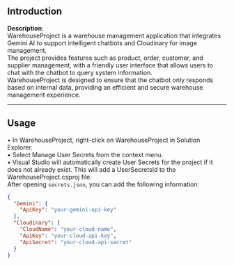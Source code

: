 ## Introduction

**Description**:  
WarehouseProject is a warehouse management application that integrates Gemini AI to support intelligent chatbots and Cloudinary for image management.  
The project provides features such as product, order, customer, and supplier management, with a friendly user interface that allows users to chat with the chatbot to query system information.  
WarehouseProject is designed to ensure that the chatbot only responds based on internal data, providing an efficient and secure warehouse management experience.

---

## Usage

• In WarehouseProject, right-click on WarehouseProject in Solution Explorer.  
• Select Manage User Secrets from the context menu.  
• Visual Studio will automatically create User Secrets for the project if it does not already exist. This will add a UserSecretsId to the WarehouseProject.csproj file.  
After opening `secrets.json`, you can add the following information:

```json
{
  "Gemini": {
    "ApiKey": "your-gemini-api-key"
  },
  "Cloudinary": {
    "CloudName": "your-cloud-name",
    "ApiKey": "your-cloud-api-key",
    "ApiSecret": "your-cloud-api-secret"
  }
}
